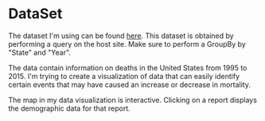 # DataSet

The dataset I'm using can be found [here](https://wonder.cdc.gov/ucd-icd10.html).
This dataset is obtained by performing a query on the host site. Make sure to perform a GroupBy by "State" and "Year".

The data contain information on deaths in the United States from 1995 to 2015. I'm trying to create a visualization of data that can easily identify certain events that may have caused an increase or decrease in mortality.

The map in my data visualization is interactive. Clicking on a report displays the demographic data for that report.
